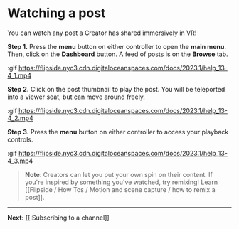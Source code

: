 # Watching a post

You can watch any post a Creator has shared immersively in VR! 

**Step 1.** Press the **menu** button on either controller to open the **main menu**. Then, click on the **Dashboard** button.  A feed of posts is on the **Browse** tab.

:gif https://flipside.nyc3.cdn.digitaloceanspaces.com/docs/2023.1/help_13-4_1.mp4

**Step 2.** Click on the post thumbnail to play the post.  You will be teleported into a viewer seat, but can move around freely.

:gif https://flipside.nyc3.cdn.digitaloceanspaces.com/docs/2023.1/help_13-4_2.mp4

**Step 3.** Press the **menu** button on either controller to access your playback controls.

:gif https://flipside.nyc3.cdn.digitaloceanspaces.com/docs/2023.1/help_13-4_3.mp4

> **Note**: Creators can let you put your own spin on their content.  If you're inspired by something you've watched, try remixing!  Learn [[Flipside / How Tos / Motion and scene capture / how to remix a post]].

---

**Next:** [[:Subscribing to a channel]]
